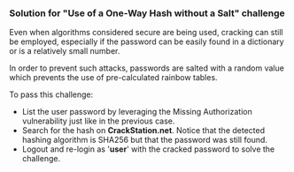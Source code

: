 ### Solution for "Use of a One-Way Hash without a Salt" challenge

Even when algorithms considered secure are being used, cracking can still be employed, especially if the password can be easily found in a dictionary or is a relatively small number.

In order to prevent such attacks, passwords are salted with a random value which prevents the use of pre-calculated rainbow tables.


To pass this challenge: 

- List the user password by leveraging the Missing Authorization vulnerability just like in the previous case.
- Search for the hash on **CrackStation.net**. Notice that the detected hashing algorithm is SHA256 but that the password was still found.
- Logout and re-login as '**user**' with the cracked password to solve the challenge.

